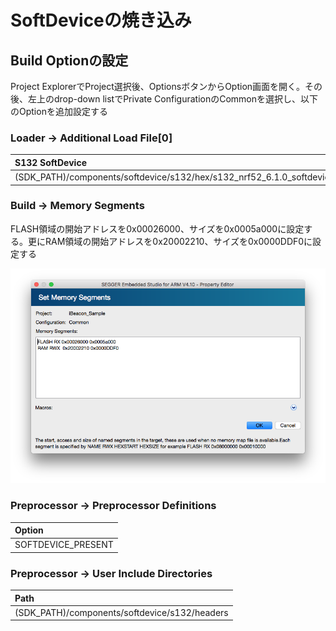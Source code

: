 # SoftDeviceの焼き込み

## Build Optionの設定
Project ExplorerでProject選択後、OptionsボタンからOption画面を開く。その後、左上のdrop-down listでPrivate ConfigurationのCommonを選択し、以下のOptionを追加設定する

### Loader -> Additional Load File[0]
|S132 SoftDevice|
|:--|
|(SDK_PATH)/components/softdevice/s132/hex/s132_nrf52_6.1.0_softdevice.hex|

### Build -> Memory Segments
FLASH領域の開始アドレスを0x00026000、サイズを0x0005a000に設定する。更にRAM領域の開始アドレスを0x20002210、サイズを0x0000DDF0に設定する

![](./img/005_01.png)

### Preprocessor -> Preprocessor Definitions
|Option|
|:--|
|SOFTDEVICE_PRESENT|

### Preprocessor -> User Include Directories
|Path|
|:--|
|(SDK_PATH)/components/softdevice/s132/headers|
